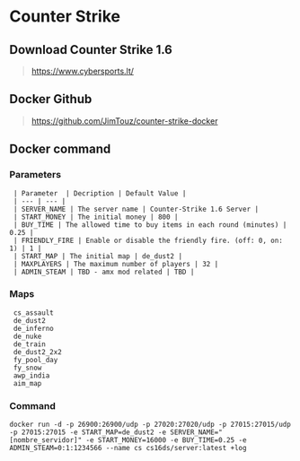 # Counter Strike

## Download Counter Strike 1.6
     
  > https://www.cybersports.lt/

## Docker Github
> https://github.com/JimTouz/counter-strike-docker

## Docker command
  
  ### Parameters
    

     | Parameter  | Decription | Default Value |
     | --- | --- |
     | SERVER_NAME | The server name | Counter-Strike 1.6 Server |
     | START_MONEY | The initial money | 800 |
     | BUY_TIME | The allowed time to buy items in each round (minutes) | 0.25 |
     | FRIENDLY_FIRE | Enable or disable the friendly fire. (off: 0, on: 1) | 1 |
     | START_MAP | The initial map | de_dust2 |
     | MAXPLAYERS | The maximum number of players | 32 |
     | ADMIN_STEAM | TBD - amx mod related | TBD |
  
  ### Maps
  
     cs_assault
     de_dust2
     de_inferno
     de_nuke
     de_train
     de_dust2_2x2
     fy_pool_day
     fy_snow
     awp_india
     aim_map
  
  ### Command 
  
  ```
  docker run -d -p 26900:26900/udp -p 27020:27020/udp -p 27015:27015/udp -p 27015:27015 -e START_MAP=de_dust2 -e SERVER_NAME="[nombre_servidor]" -e START_MONEY=16000 -e BUY_TIME=0.25 -e ADMIN_STEAM=0:1:1234566 --name cs cs16ds/server:latest +log
  ```
